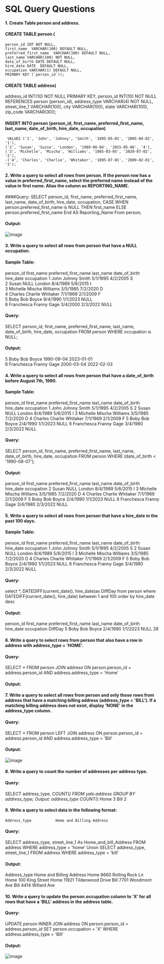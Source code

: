 # SQL Query Questions

#### 1. Create Table person and address.

#### CREATE TABLE person (
  	person_id INT NOT NULL,
  	first_name  VARCHAR(100) DEFAULT NULL,
  	preferred_first_name  VARCHAR(100) DEFAULT NULL,
  	last_name VARCHAR(100) NOT NULL,
  	date_of_birth DATE DEFAULT NULL,
  	hire_date DATE  DEFAULT NULL,
  	occupation VARCHAR(1) DEFAULT NULL,
  	PRIMARY KEY (`person_id`));

#### CREATE TABLE address(
address_id INT(10) NOT NULL PRIMARY KEY,
person_id  INT(10) NOT NULL REFERENCES person (person_id),
address_type VARCHAR(4) NOT NULL,
street_line_1 VARCHAR(100),
city VARCHAR(100),
state VARCHAR(100),
zip_code VARCHAR(30));

#### INSERT INTO person (person_id, first_name, preferred_first_name, last_name, date_of_birth, hire_date, occupation)
     VALUES ('1', 'John', 'Johnny', 'Smith', '1995-05-01', '2005-04-02', '1'),
    ('2', 'Susan', 'Suzie', 'London', '1989-08-04', '2015-05-06', '4'),
    ('3', 'Michelle', 'Mischa', 'Williams', '1985-03-05', '2020-07-02', '2'),
    -('4', 'Charles', 'Charlie', 'Whitaker', '1895-07-01', '2009-02-01', '3');
    
#### 2. Write a query to select all rows from person.  If the person row has a value in preferred_first_name, select the preferred name instead of the value in first name.  Alias the column as REPORTING_NAME.

 ####Query:
SELECT person_id, first_name, preferred_first_name, last_name, date_of_birth, hire_date, occupation,
CASE WHEN person.preferred_first_name is NULL THEN first_name
ELSE person.preferred_first_name
End AS Reporting_Name
From person;

#### Output:
![image](https://user-images.githubusercontent.com/63597726/217131100-187f398a-5673-41ef-a467-f56f1c357cb9.png)

#### 3. Write a query to select all rows from person that have a NULL occupation.

#### Sample Table:
person_id	first_name	preferred_first_name	last_name	date_of_birth	hire_date	occupation
1	John	Johnny	Smith	5/1/1995	4/2/2005	S	
2	Susan	NULL	London	8/4/1989	5/6/2015	I	
3	Michelle	Mischa	Williams	3/5/1985	7/2/2020	D	
4	Charles	Charlie	Whitaker	7/1/1969	2/1/2009	F	
5	Boby	Bob	Boyce	9/4/1990	1/1/2023	NULL	
6	Franchesca	Franny	Gage	3/4/2000	2/3/2022	NULL	
							

#### Query:
SELECT person_id, first_name, preferred_first_name, last_name, date_of_birth, hire_date, occupation
FROM person
WHERE occupation is NULL;

#### Output:
5	Boby	Bob	Boyce	1990-09-04	2023-01-01	
6	Franchesca	Franny	Gage	2000-03-04	2022-02-03	
						
#### 4. Write a query to select all rows from person that have a date_of_birth before August 7th, 1990.  

#### Sample Table:        
person_id	first_name	preferred_first_name	last_name	date_of_birth	hire_date	occupation
1	John	Johnny	Smith	5/1/1995	4/2/2005	S
2	Susan	NULL	London	8/4/1989	5/6/2015	I
3	Michelle	Mischa	Williams	3/5/1985	7/2/2020	D
4	Charles	Charlie	Whitaker	7/1/1969	2/1/2009	F
5	Boby	Bob	Boyce	2/4/1990	1/1/2023	NULL
6	Franchesca	Franny	Gage	3/4/1980	2/3/2022	NULL

#### Query:
SELECT person_id, first_name, preferred_first_name, last_name, date_of_birth, hire_date, occupation
FROM person
WHERE (date_of_birth < '1990-08-07');

#### Output:
person_id	first_name	preferred_first_name	last_name	date_of_birth	hire_date	occupation
2	Susan	NULL	London	8/4/1989	5/6/2015	I
3	Michelle	Mischa	Williams	3/5/1985	7/2/2020	D
4	Charles	Charlie	Whitaker	7/1/1969	2/1/2009	F
5	Boby	Bob	Boyce	2/4/1990	1/1/2023	NULL
6	Franchesca	Franny	Gage	3/4/1980	2/3/2022	NULL


#### 5. Write a query to select all rows from person that have a hire_date in the past 100 days.

#### Sample Table:
person_id	first_name	preferred_first_name	last_name	date_of_birth	hire_date	occupation
1	John	Johnny	Smith	5/1/1995	4/2/2005	S
2	Susan	NULL	London	8/4/1989	5/6/2015	I
3	Michelle	Mischa	Williams	3/5/1985	7/2/2020	D
4	Charles	Charlie	Whitaker	7/1/1969	2/1/2009	F
5	Boby	Bob	Boyce	2/4/1990	1/1/2023	NULL
6	Franchesca	Franny	Gage	3/4/1980	2/3/2022	NULL

#### Query:
select *, DATEDIFF(current_date(), hire_date)as 
DiffDay from person
where DATEDIFF(current_date(), hire_date) between
1 and 100 order by hire_date desc

#### Output:
person_id	first_name	preferred_first_name	last_name	date_of_birth	hire_date	occupation	DiffDay
5	Boby	Bob	Boyce	2/4/1990	1/1/2023	NULL	28





#### 6. Write a query to select rows from person that also have a row in address with address_type = 'HOME'.

#### Query: 
SELECT * 
FROM person
JOIN address
ON person.person_id = address.person_id AND address.address_type = 'Home'

#### Output: 
 
#### 7. Write a query to select all rows from person and only those rows from address that have a matching billing address (address_type = 'BILL').  If a matching billing address does not exist, display 'NONE' in the address_type column.

#### Query: 
SELECT * 
FROM person
LEFT JOIN address
ON person.person_id = address.person_id AND address.address_type = 'Bill'

#### Output: 
![image](https://user-images.githubusercontent.com/63597726/217129832-88029e09-af73-4864-bbd8-748f3c891d0f.png)


#### 8. Write a query to count the number of addresses per address type.
#### Query: 
SELECT address_type, COUNT(*)
FROM yale.address
GROUP BY address_type;
Output:
address_type	COUNT(*)
Home	3
Bill	2

#### 9. Write a query to select data in the following format:

	Address_type           Home and Billing Address

#### Query: 
SELECT address_type, street_line_1 As Home_and_bill_Address
FROM address
WHERE address_type = 'home' 
Union
SELECT address_type, street_line_1
FROM address
WHERE address_type = 'bill'

#### Output:
Address_type	Home and Billing Address
Home	8660 Rolling Rock Ln	
Home	100 King Street	
Home	11921 Tildenwood Drive
Bill	7701 Woodmont Ave
Bill	4414 Willard Ave	

#### 10. Write a query to update the person.occupation column to ‘X’ for all rows that have a ‘BILL’ address in the address table.

#### Query: 
UPDATE person
INNER JOIN address
ON person.person_id = address.person_id
SET person.occupation = 'X'
WHERE address.address_type = 'Bill'

#### Output:
 ![image](https://user-images.githubusercontent.com/63597726/217129438-c7aef2a6-786f-4e2a-810f-f054c09d9735.png)
